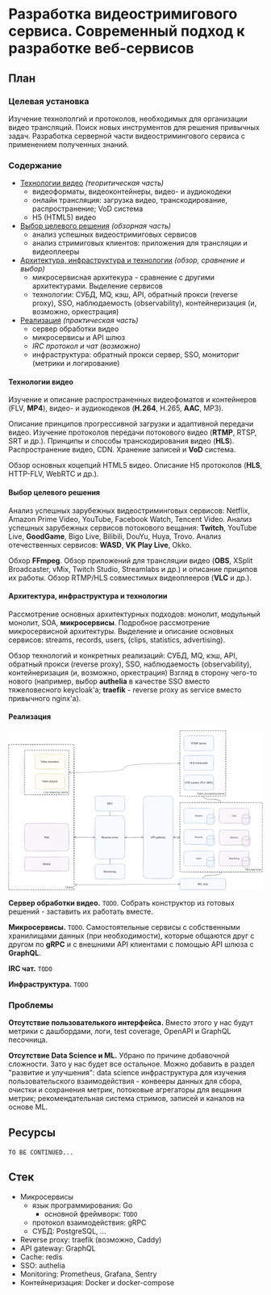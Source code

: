 # Разработка видеостримигового сервиса. Современный подход к разработке веб-сервисов

## План

### Целевая установка

Изучение технололгий и протоколов, необходимых для организации видео трансляций.
Поиск новых инструментов для решения привычных задач.
Разработка серверной части видеостримингового сервиса с применением полученных знаний.

### Содержание

- [Технологии видео](#технологии-видео) _(теоритическая часть)_
    - видеоформаты, видеоконтейнеры, видео- и аудиокодеки
    - онлайн трансляция: загрузка видео, транскодирование, распространение; VoD система
    - H5 (HTML5) видео
- [Выбор целевого решения](#выбор-целевого-решения) _(обзорная часть)_
    - анализ успешных видеостримиговых сервисов
    - анализ стримиговых клиентов: приложения для трансляции и видеоплееры
- [Архитектура, инфраструктура и технологии](#архитектура-инфраструктура-и-технологии) _(обзор, сравнение и выбор)_
    - микросервисная архитекура - сравнение с другими архитектурами. Выделение сервисов
    - технологии: СУБД, MQ, кэш, API, обратный прокси (reverse proxy), SSO, наблюдаемость (observability), контейнеризация (и, возможно, оркестрация)
- [Реализация](#реализация) _(практическая часть)_
    - сервер обработки видео
    - микросервисы и API шлюз
    - _IRC протокол и чат (возможно)_
    - инфраструктура: обратный прокси сервер, SSO, мониториг (метрики и логирование)

#### Технологии видео

Изучение и описание распространенных видеофоматов и контейнеров (FLV, **MP4**), видео- и аудиокодеков (**H.264**, H.265, **AAC**, MP3).

Описание принципов прогрессивной загрузки и адаптивной передачи видео.
Изучение протоколов передачи потокового видео (**RTMP**, RTSP, SRT и др.).
Принципы и способы транскодирования видео (**HLS**).
Распространение видео, CDN. Хранение записей и **VoD** система.

Обзор основных коцепций HTML5 видео.
Описание H5 протоколов (**HLS**, HTTP-FLV, WebRTC и др.).

#### Выбор целевого решения

Анализ успешных зарубежных видеостриминговых сервисов: Netflix, Amazon Prime Video, YouTube, Facebook Watch, Tencent Video.
Анализ успешных зарубежных сервисов потокового вещания: **Twitch**, YouTube Live, **GoodGame**, Bigo Live, Bilibili, DouYu, Huya, Trovo.
Анализ отечественных сервисов: **WASD**, **VK Play Live**, Okko.

Обхор **FFmpeg**. Обзор приложений для трансляции видео (**OBS**, XSplit Broadcaster, vMix, Twitch Studio, Streamlabs и др.) и описание приципов их работы.
Обзор RTMP/HLS совместимых видеоплееров (**VLC** и др.).

#### Архитектура, инфраструктура и технологии

Рассмотрение основных архитектурных подходов: монолит, модульный монолит, SOA, **микросервисы**. Подробное рассмотрение микросервисной архитектуры. Выделение и описание основных сервисов: streams, records, users, (clips, statistics, advertising).

Обзор технологий и конкретных реализаций: СУБД, MQ, кэш, API, обратный прокси (reverse proxy), SSO, наблюдаемость (observability), контейнеризация (и, возможно, оркестрация)
Взгляд в сторону чего-то нового (например, выбор **authelia** в качестве SSO вместо тяжеловесного keycloak'а; **traefik** - reverse proxy as service вместо привычного nginx'а).

#### Реализация

<img src="../assets/images/design-overview.png" width="800"/>

**Сервер обработки видео.** `TODO`. Собрать конструктор из готовых решений - заставить их работать вместе.

**Микросервисы.** `TODO`. Самостоятельные сервисы с собственными хранилищами данных (при необходимости), которые общаются друг с другом по **gRPC** и с внешними API клиентами с помощью API шлюза с **GraphQL**.

**IRC чат.** `TODO`

**Инфраструктура.** `TODO`

### Проблемы

**Отсутствие пользователького интерфейса.** Вместо этого у нас будут метрики с дашбордами, логи, test coverage, OpenAPI и GraphQL песочница.

**Отсутствие Data Science и ML.** Убрано по причине добавочной сложности. Зато у нас будет все остальное.
Можно добавить в раздел "развитие и улучшения": data science инфраструктура для изучения пользовательского взаимодействия - конвееры данных для сбора, очистки и сохранения метрик, потоковые агрегаторы для вещания метрик; рекомендательная система стримов, записей и каналов на основе ML.

## Ресурсы

`TO BE CONTINUED...`

## Стек

- Микросервисы
    - язык программирования: Go
        - основной фреймворк: `TODO`
    - протокол взаимодействия: gRPC
    - СУБД: PostgreSQL, ...
- Reverse proxy: traefik (возможно, Caddy)
- API gateway: GraphQL
- Cache: redis
- SSO: authelia
- Monitoring: Prometheus, Grafana, Sentry
- Контейнеризация: Docker и docker-compose
